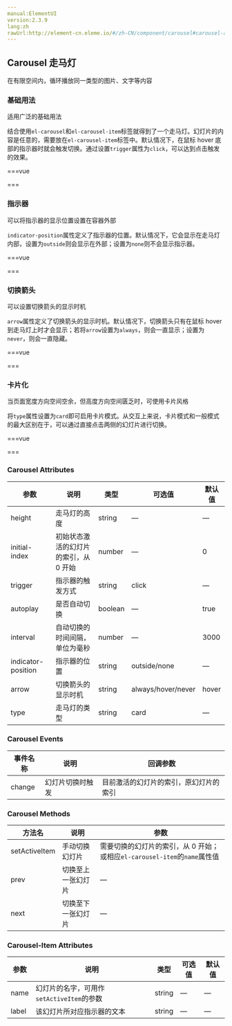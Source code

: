 ```yaml
---
manual:ElementUI
version:2.3.9
lang:zh
rawUrl:http://element-cn.eleme.io/#/zh-CN/component/carousel#carousel-attributes
---
```



## Carousel 走马灯<a name="carousel-zou-ma-deng"></a>


在有限空间内，循环播放同一类型的图片、文字等内容


### 基础用法<a name="ji-chu-yong-fa"></a>


适用广泛的基础用法



结合使用`el-carousel`和`el-carousel-item`标签就得到了一个走马灯。幻灯片的内容是任意的，需要放在`el-carousel-item`标签中。默认情况下，在鼠标 hover 底部的指示器时就会触发切换。通过设置`trigger`属性为`click`，可以达到点击触发的效果。




===vue
<template><div>

  <div class="block">
    <span class="demonstration">默认 Hover 指示器触发</span>
    <el-carousel height="150px">
      <el-carousel-item v-for="item in 4" :key="item">
        <h3>{{ item }}</h3>
      </el-carousel-item>
    </el-carousel>
  </div>
  <div class="block">
    <span class="demonstration">Click 指示器触发</span>
    <el-carousel trigger="click" height="150px">
      <el-carousel-item v-for="item in 4" :key="item">
        <h3>{{ item }}</h3>
      </el-carousel-item>
    </el-carousel>
  </div>

</div></template>




<style>
  .el-carousel__item h3 {
    color: #475669;
    font-size: 14px;
    opacity: 0.75;
    line-height: 150px;
    margin: 0;
  }

  .el-carousel__item:nth-child(2n) {
     background-color: #99a9bf;
  }
  
  .el-carousel__item:nth-child(2n+1) {
     background-color: #d3dce6;
  }
</style>
===






### 指示器<a name="zhi-shi-qi"></a>


可以将指示器的显示位置设置在容器外部



`indicator-position`属性定义了指示器的位置。默认情况下，它会显示在走马灯内部，设置为`outside`则会显示在外部；设置为`none`则不会显示指示器。




===vue
<template><div>

  <el-carousel indicator-position="outside">
    <el-carousel-item v-for="item in 4" :key="item">
      <h3>{{ item }}</h3>
    </el-carousel-item>
  </el-carousel>

</div></template>




<style>
  .el-carousel__item h3 {
    color: #475669;
    font-size: 18px;
    opacity: 0.75;
    line-height: 300px;
    margin: 0;
  }
  
  .el-carousel__item:nth-child(2n) {
    background-color: #99a9bf;
  }
  
  .el-carousel__item:nth-child(2n+1) {
    background-color: #d3dce6;
  }
</style>
===






### 切换箭头<a name="qie-huan-jian-tou"></a>


可以设置切换箭头的显示时机



`arrow`属性定义了切换箭头的显示时机。默认情况下，切换箭头只有在鼠标 hover 到走马灯上时才会显示；若将`arrow`设置为`always`，则会一直显示；设置为`never`，则会一直隐藏。




===vue
<template><div>

  <el-carousel :interval="5000" arrow="always">
    <el-carousel-item v-for="item in 4" :key="item">
      <h3>{{ item }}</h3>
    </el-carousel-item>
  </el-carousel>

</div></template>




<style>
  .el-carousel__item h3 {
    color: #475669;
    font-size: 18px;
    opacity: 0.75;
    line-height: 300px;
    margin: 0;
  }
  
  .el-carousel__item:nth-child(2n) {
    background-color: #99a9bf;
  }
  
  .el-carousel__item:nth-child(2n+1) {
    background-color: #d3dce6;
  }
</style>
===






### 卡片化<a name="qia-pian-hua"></a>


当页面宽度方向空间空余，但高度方向空间匮乏时，可使用卡片风格



将`type`属性设置为`card`即可启用卡片模式。从交互上来说，卡片模式和一般模式的最大区别在于，可以通过直接点击两侧的幻灯片进行切换。




===vue
<template><div>

  <el-carousel :interval="4000" type="card" height="200px">
    <el-carousel-item v-for="item in 6" :key="item">
      <h3>{{ item }}</h3>
    </el-carousel-item>
  </el-carousel>

</div></template>




<style>
  .el-carousel__item h3 {
    color: #475669;
    font-size: 14px;
    opacity: 0.75;
    line-height: 200px;
    margin: 0;
  }
  
  .el-carousel__item:nth-child(2n) {
    background-color: #99a9bf;
  }
  
  .el-carousel__item:nth-child(2n+1) {
    background-color: #d3dce6;
  }
</style>
===






### Carousel Attributes<a name="carousel-attributes"></a>
参数 | 说明 | 类型 | 可选值 | 默认值 
 ---  |  ---  |  ---  |  ---  |  ---  | 
height | 走马灯的高度 | string | — | — 
initial-index | 初始状态激活的幻灯片的索引，从 0 开始 | number | — | 0 
trigger | 指示器的触发方式 | string | click | — 
autoplay | 是否自动切换 | boolean | — | true 
interval | 自动切换的时间间隔，单位为毫秒 | number | — | 3000 
indicator-position | 指示器的位置 | string | outside/none | — 
arrow | 切换箭头的显示时机 | string | always/hover/never | hover 
type | 走马灯的类型 | string | card | — 


### Carousel Events<a name="carousel-events"></a>
事件名称 | 说明 | 回调参数 
 ---  |  ---  |  ---  | 
change | 幻灯片切换时触发 | 目前激活的幻灯片的索引，原幻灯片的索引 


### Carousel Methods<a name="carousel-methods"></a>
方法名 | 说明 | 参数 
 ---  |  ---  |  ---  | 
setActiveItem | 手动切换幻灯片 | 需要切换的幻灯片的索引，从 0 开始；或相应`el-carousel-item`的`name`属性值 
prev | 切换至上一张幻灯片 | — 
next | 切换至下一张幻灯片 | — 


### Carousel-Item Attributes<a name="carousel-item-attributes"></a>
参数 | 说明 | 类型 | 可选值 | 默认值 
 ---  |  ---  |  ---  |  ---  |  ---  | 
name | 幻灯片的名字，可用作`setActiveItem`的参数 | string | — | — 
label | 该幻灯片所对应指示器的文本 | string | — | — 

